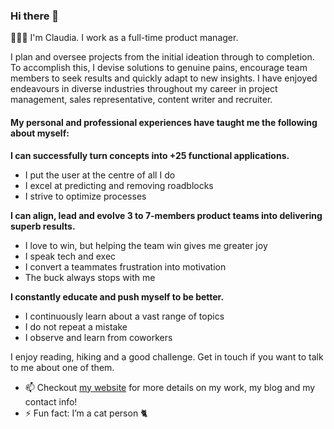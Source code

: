 ### Hi there 👋

👩🏻‍💼 I'm Claudia. I work as a full-time product manager.

I plan and oversee projects from the initial ideation through to completion. To accomplish this, I devise solutions to genuine pains, encourage team members to seek results and quickly adapt to new insights. I have enjoyed endeavours in diverse industries throughout my career in project management, sales representative, content writer and recruiter.

#### My personal and professional experiences have taught me the following about myself:
**I can successfully turn concepts into +25 functional applications.**
- I put the user at the centre of all I do
- I excel at predicting and removing roadblocks
- I strive to optimize processes

**I can align, lead and evolve 3 to 7-members product teams into delivering superb results.**
- I love to win, but helping the team win gives me greater joy
- I speak tech and exec
- I convert a teammates frustration into motivation
- The buck always stops with me

**I constantly educate and push myself to be better.**
- I continuously learn about a vast range of topics
- I do not repeat a mistake
- I observe and learn from coworkers

I enjoy reading, hiking and a good challenge. Get in touch if you want to talk to me about one of them.

- 📫 Checkout [my website](https://icfclaudia.com) for more details on my work, my blog and my contact info!
- ⚡ Fun fact: I’m a cat person 🐈

<!--
**icfclaudia/icfclaudia** is a ✨ _special_ ✨ repository because its `README.md` (this file) appears on your GitHub profile.

Here are some ideas to get you started:

- 🔭 I’m currently working on ...
- 🌱 I’m currently learning ...
- 👯 I’m looking to collaborate on ...
- 🤔 I’m looking for help with ...
- 💬 Ask me about ...
- 📫 How to reach me: ...
- 😄 Pronouns: ...
- ⚡ Fun fact: ...
-->
